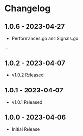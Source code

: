# Changelog

## 1.0.6 - 2023-04-27
* Performances.go and Signals.go

....

## 1.0.2 - 2023-04-07
* v1.0.2 Released

## 1.0.1 - 2023-04-07
* v1.0.1 Released

## 1.0.0 - 2023-04-06
* Initial Release

